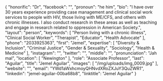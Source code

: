 {
  "honorific": "Dr",
  "facebook": "",
  "pronoun": "he him",
  "bio": "I have over 30 years experience providing case management and clinical social work services to people with HIV, those living with ME/CFS, and others with chronic illnesses. I also conduct research in these areas as well as teaching and engage in research related to oppression in American Society.",
  "layout": "person",
  "keywords": [
    "Person living with a chronic illness",
    "Clinical Social Worker",
    "Therapist",
    "Educator",
    "Health Advocate"
  ],
  "phone": "2033925363",
  "first": "Jemel",
  "expertise": [
    "Diversity & Inclusion",
    "Criminal Justice",
    "Gender & Sexuality",
    "Sociology",
    "Health & Medicine"
  ],
  "instagram": "",
  "twitter": "",
  "middle": "",
  "pronunciation": "Jah mal",
  "location": [
    "Newington"
  ],
  "role": "Associate Professor",
  "last": "Aguilar",
  "title": "Jemel Aguilar",
  "images": [
    "/img/uploads/img_0009.jpg"
  ],
  "website": "",
  "email": "YWd1aWxhcmoyQHNvdXRoZXJuY3QuZWR1",
  "linkedin": "jemel-aguilar-00ba68b8",
  "linktitle": "Jemel Aguilar"
}